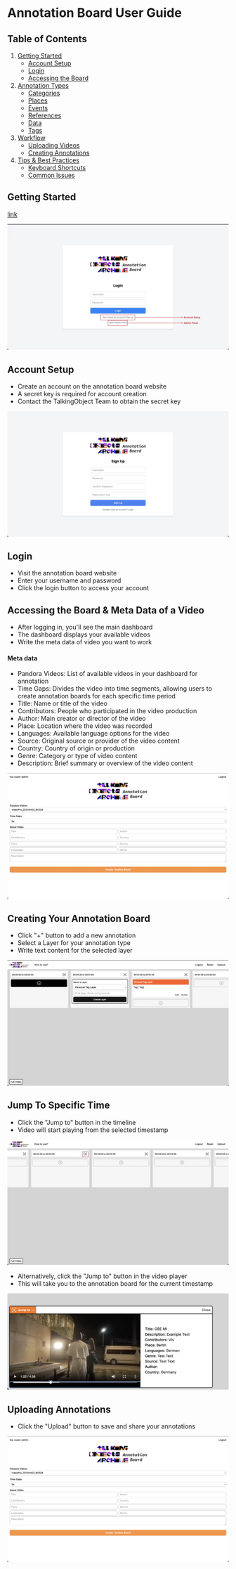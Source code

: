# Annotation Board User Guide

## Table of Contents
1. [Getting Started](#getting-started)
   - [Account Setup](#account-setup)
   - [Login](#login)
   - [Accessing the Board](#accessing-the-board)
2. [Annotation Types](#annotation-types)
   - [Categories](#categories)
   - [Places](#places)
   - [Events](#events)
   - [References](#references)
   - [Data](#data)
   - [Tags](#tags)
3. [Workflow](#workflow)
   - [Uploading Videos](#uploading-videos)
   - [Creating Annotations](#creating-annotations)
4. [Tips & Best Practices](#tips--best-practices)
   - [Keyboard Shortcuts](#keyboard-shortcuts)
   - [Common Issues](#common-issues)

## Getting Started
[link](https://board.talkingobjectsarchive.org)

![Annotation Board Log In](../images/eva.webp)

## Account Setup
- Create an account on the annotation board website
- A secret key is required for account creation
- Contact the TalkingObject Team to obtain the secret key

![Annotation Board Sign Up](../images/eva1.webp)

## Login
- Visit the annotation board website
- Enter your username and password
- Click the login button to access your account

## Accessing the Board & Meta Data of a Video
- After logging in, you'll see the main dashboard
- The dashboard displays your available videos
- Write the meta data of video you want to work

#### __Meta data__
- Pandora Videos: List of available videos in your dashboard for annotation
- Time Gaps: Divides the video into time segments, allowing users to create annotation boards for each specific time period
- Title: Name or title of the video
- Contributors: People who participated in the video production
- Author: Main creator or director of the video
- Place: Location where the video was recorded
- Languages: Available language options for the video
- Source: Original source or provider of the video content
- Country: Country of origin or production
- Genre: Category or type of video content
- Description: Brief summary or overview of the video content

![Annotation Board Dashboard](../images/eva2.webp)


## Creating Your Annotation Board
- Click "+" button to add a new annotation
- Select a Layer for your annotation type
- Write text content for the selected layer

![Creating Annotation Board](../images/eva3.webp)

## Jump To Specific Time
- Click the "Jump to" button in the timeline
- Video will start playing from the selected timestamp

![Timeline Navigation](../images/eva4.webp)

- Alternatively, click the "Jump to" button in the video player
- This will take you to the annotation board for the current timestamp

![Video Player Navigation](../images/eva5.webp)

## Uploading Annotations
- Click the "Upload" button to save and share your annotations

![Upload Annotations](../images/eva2.webp)